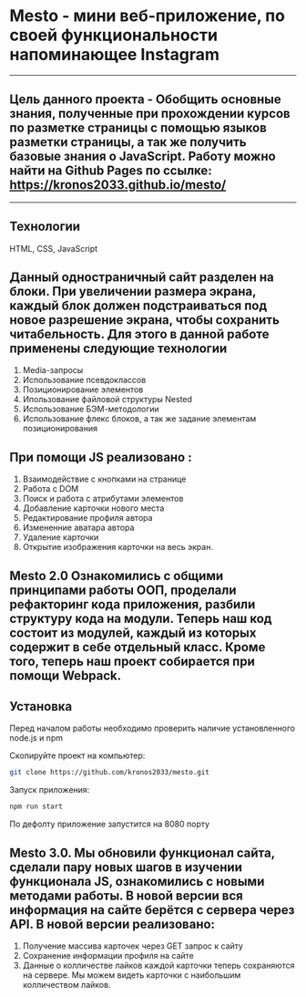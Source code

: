 # Mesto - мини веб-приложение, по своей функциональности напоминающее Instagram

---

## Цель данного проекта - Обобщить основные знания, полученные при прохождении курсов по разметке страницы с помощью языков разметки страницы, а так же получить базовые знания о JavaScript. Работу можно найти на Github Pages по ссылке: https://kronos2033.github.io/mesto/

---

## Технологии

HTML, CSS, JavaScript

## Данный одностраничный сайт разделен на блоки. При увеличении размера экрана, каждый блок должен подстраиваться под новое разрешение экрана, чтобы сохранить читабельность. Для этого в данной работе применены следующие технологии

1. Media-запросы
2. Использование псевдоклассов
3. Позиционирование элементов
4. Ипользование файловой структуры Nested
5. Использование БЭМ-методологии
6. Использование флекс блоков, а так же задание элементам позиционирования

## При помощи JS реализовано :

1. Взаимодействие с кнопками на странице
2. Работа с DOM
3. Поиск и работа с атрибутами элементов
4. Добавление карточки нового места
5. Редактирование профиля автора
6. Измененние аватара автора
7. Удаление карточки
8. Открытие изображения карточки на весь экран.

## Mesto 2.0 Ознакомились с общими принципами работы ООП, проделали рефакторинг кода приложения, разбили структуру кода на модули. Теперь наш код состоит из модулей, каждый из которых содержит в себе отдельный класс. Кроме того, теперь наш проект собирается при помощи Webpack.

## Установка

Перед началом работы необходимо проверить наличие установленного node.js и npm

Скопируйте проект на компьютер:
```bash
git clone https://github.com/kronos2033/mesto.git
```

Запуск приложения:
```bash
npm run start
```

По дефолту приложение запустится на 8080 порту
## Mesto 3.0. Мы обновили функционал сайта, сделали пару новых шагов в изучении функционала JS, ознакомились с новыми методами работы. В новой версии вся информация на сайте берётся с сервера через API. В новой версии реализовано:

1. Получение массива карточек через GET запрос к сайту
2. Сохранение информации профиля на сайте
3. Данные о колличестве лайков каждой карточки теперь сохраняются на сервере. Мы можем видеть карточки с наибольшим колличеством лайков.
